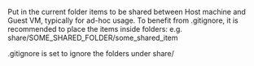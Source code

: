 Put in the current folder items to be shared between Host machine and Guest VM, typically for ad-hoc usage. 
To benefit from .gitignore, it is recommended to place the items inside folders: 
e.g. share/SOME_SHARED_FOLDER/some_shared_item

.gitignore is set to ignore the folders under share/
